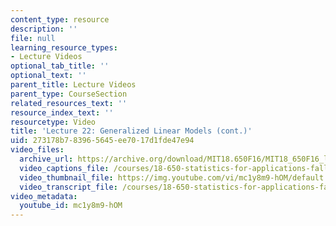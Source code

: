 ```yaml
---
content_type: resource
description: ''
file: null
learning_resource_types:
- Lecture Videos
optional_tab_title: ''
optional_text: ''
parent_title: Lecture Videos
parent_type: CourseSection
related_resources_text: ''
resource_index_text: ''
resourcetype: Video
title: 'Lecture 22: Generalized Linear Models (cont.)'
uid: 273178b7-8396-5645-ee70-17d1fde47e94
video_files:
  archive_url: https://archive.org/download/MIT18.650F16/MIT18_650F16_lec22_300k.mp4
  video_captions_file: /courses/18-650-statistics-for-applications-fall-2016/15f632c5aa4c5ada8353ef9ce62fd2d7_mc1y8m9-hOM.vtt
  video_thumbnail_file: https://img.youtube.com/vi/mc1y8m9-hOM/default.jpg
  video_transcript_file: /courses/18-650-statistics-for-applications-fall-2016/ae4e53c5bc5da70a446525865624a1df_mc1y8m9-hOM.pdf
video_metadata:
  youtube_id: mc1y8m9-hOM
---
```

